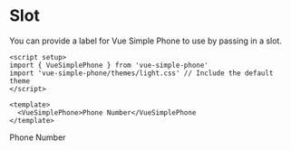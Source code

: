 # Slot

You can provide a label for Vue Simple Phone to use by passing in a slot.

```vue
<script setup>
import { VueSimplePhone } from 'vue-simple-phone'
import 'vue-simple-phone/themes/light.css' // Include the default theme
</script>

<template>
  <VueSimplePhone>Phone Number</VueSimplePhone
</template>
```

<script setup>
import '../../src/themes/light.css'
</script>
<VueSimplePhone style="padding-top: 10px;">Phone Number</VueSimplePhone>

